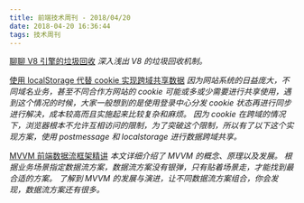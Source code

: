 ```yaml
---
title: 前端技术周刊 - 2018/04/20
date: 2018-04-20 16:36:44
tags: 技术周刊
---
```


[聊聊 V8 引擎的垃圾回收](https://segmentfault.com/a/1190000014383214)
*深入浅出 V8 的垃圾回收机制。*

[使用 localStorage 代替 cookie 实现跨域共享数据](https://zhuanlan.zhihu.com/p/35738376)
*因为网站系统的日益庞大，不同域名业务，甚至不同合作方网站的 cookie 可能或多或少需要进行共享使用，遇到这个情况的时候，大家一般想到的是使用登录中心分发 cookie 状态再进行同步进行解决，成本较高而且实施起来比较复杂和麻烦。
因为 cookie 在跨域的情况下，浏览器根本不允许互相访问的限制，为了突破这个限制，所以有了以下这个实现方案，使用 postmessage 和 localstorage 进行数据跨域共享。*

[MVVM 前端数据流框架精讲](https://weekly.75team.com/issue253.html)
*本文详细介绍了 MVVM 的概念、原理以及发展。
根据业务场景指定数据流方案，数据流方案没有银弹，只有贴着场景走，才能找到最合适的方案。
了解到 MVVM 的发展与演进，让不同数据流方案组合，你会发现，数据流方案还有很多。*